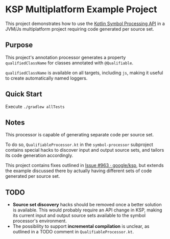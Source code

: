 # KSP Multiplatform Example Project

This project demonstrates how to use the [Kotlin Symbol Processing API](https://github.com/google/ksp) in a JVM/Js multiplatform project requiring code generated per source set.

## Purpose

This project's annotation processor generates a property `qualifiedClassName` for classes annotated with `@Qualifiable`.

`qualifiedClassName` is available on all targets, including `js`, making it useful to create automatically named loggers.

## Quick Start

Execute `./gradlew allTests`

## Notes

This processor is capable of generating separate code per source set.

To do so, `QualifiableProcessor.kt` in the `symbol-processor` subproject contains special hacks to discover input and output source sets, and tailors its code generation accordingly.

This project contains fixes outlined in [Issue #963 · google/ksp](https://github.com/google/ksp/issues/963), but extends the example discussed there by actually having different sets of code generated per source set.

## TODO

* **Source set discovery** hacks should be removed once a better solution is available. This would probably require an API change in KSP, making its current input and output source sets available to the symbol processor's environment. 
* The possibility to support **incremental compilation** is unclear, as outlined in a TODO comment in `QualifiableProcessor.kt`.
